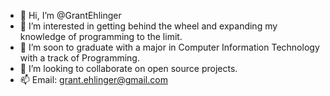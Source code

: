- 👋 Hi, I’m @GrantEhlinger
- 👀 I’m interested in getting behind the wheel and expanding my knowledge of programming to the limit.
- 🌱 I’m soon to graduate with a major in Computer Information Technology with a track of Programming. 
- 💞️ I’m looking to collaborate on open source projects. 
- 📫 Email: grant.ehlinger@gmail.com

<!---
GrantEhlinger/GrantEhlinger is a ✨ special ✨ repository because its `README.md` (this file) appears on your GitHub profile.
You can click the Preview link to take a look at your changes.
--->
